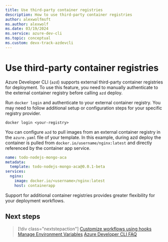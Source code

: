 ```yaml
---
title: Use third-party container registries
description: How to use third-party container registries
author: alexwolfmsft
ms.author: alexwolf
ms.date: 03/19/2024
ms.service: azure-dev-cli
ms.topic: conceptual
ms.custom: devx-track-azdevcli
---
```


# Use third-party container registries

Azure Developer CLI (`azd`) supports external third-party container registries for deployment. To use this feature, you need to manually authenticate to the external container registry before calling `azd` deploy.

Run `docker login` and authenticate to your external container registry. You may need to follow additional setup or configuration steps for your specific registry provider.

```azurecli
docker login <your-registry>
```

You can configure `azd` to pull images from an external container registry in the `azure.yaml` file of your template. In this example, during azd deploy the container is pulled from `docker.io/username/nginx:latest` and directly referenced by the container app service.

```yml
name: todo-nodejs-mongo-aca
metadata:
  template: todo-nodejs-mongo-aca@0.0.1-beta
services:
  nginx:
    image: docker.io/<username>/nginx:latest
    host: containerapp
```

Support for additional container registries provides greater flexibility for your deployment workflows.

## Next steps

> [!div class="nextstepaction"]
> [Customize workflows using hooks](./azd-extensibility.yml)
> [Manage Environment Variables](./manage-environment-variables.yml)
> [Azure Developer CLI FAQ](./faq.yml)
